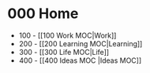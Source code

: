 # 000 Home

- 100 - [[100 Work MOC|Work]]
- 200 - [[200 Learning MOC|Learning]]
- 300 - [[300 Life MOC|Life]]
- 400 - [[400 Ideas MOC |Ideas MOC]]